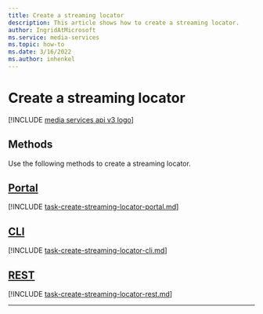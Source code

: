 ```yaml
---
title: Create a streaming locator
description: This article shows how to create a streaming locator.
author: IngridAtMicrosoft
ms.service: media-services
ms.topic: how-to
ms.date: 3/16/2022
ms.author: inhenkel
---
```


# Create a streaming locator

[!INCLUDE [media services api v3 logo](./includes/v3-hr.md)]

## Methods

Use the following methods to create a streaming locator.

## [Portal](#tab/portal/)

[!INCLUDE [task-create-streaming-locator-portal.md](includes/task-create-streaming-locator-portal.md)]

## [CLI](#tab/cli/)

[!INCLUDE [task-create-streaming-locator-cli.md](./includes/task-create-streaming-locator-cli.md)]

## [REST](#tab/rest/)

[!INCLUDE [task-create-streaming-locator-rest.md](./includes/task-create-streaming-locator-rest.md)]

---
